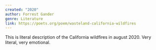 ```yaml
---
created: "2020"
author: Forrest Gander
genre: Literature
link: https://poets.org/poem/wasteland-california-wildfires
---
```

This is literal description of the California wildfires in august 2020. Very literal, very emotional.